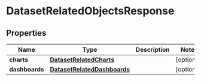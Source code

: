 # DatasetRelatedObjectsResponse

## Properties
Name | Type | Description | Notes
------------ | ------------- | ------------- | -------------
**charts** | [**DatasetRelatedCharts**](DatasetRelatedCharts.md) |  |  [optional]
**dashboards** | [**DatasetRelatedDashboards**](DatasetRelatedDashboards.md) |  |  [optional]
